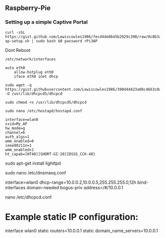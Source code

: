 ## Raspberry-Pie

### Setting up a simple Captive Portal

```
curl -sSL https://gist.github.com/Lewiscowles1986/fecd4de0b45b2029c390/raw/0c8b3af3530a35db9ab958defe9629cb5ea99972/rPi3-ap-setup.sh | sudo bash $0 password rPi3AP
```

Dont Reboot

```
/etc/network/interfaces
```

```
auto eth0
    allow-hotplug eth0
    iface eth0 inet dhcp
```

```
sudo wget -q https://gist.githubusercontent.com/Lewiscowles1986/390d4d423a08c4663c0ada0adfe04cdb/raw/5b41bc95d1d483b48e119db64e0603eefaec57ff/dhcpcd.sh -O /usr/lib/dhcpcd5/dhcpcd
```

```
sudo chmod +x /usr/lib/dhcpcd5/dhcpcd
```

```
sudo nano /etc/hostapd/hostapd.conf
```

```
interface=wlan0
ssid=My_AP
hw_mode=g
channel=6
auth_algs=1
wmm_enabled=0
ieee80211n=1
wmm_enabled=1
ht_capab=[HT40][SHORT-GI-20][DSSS_CCK-40]
```

sudo apt-get install lighttpd

sudo nano /etc/dnsmasq.conf

interface=wlan0
dhcp-range=10.0.0.2,10.0.0.5,255.255.255.0,12h
bind-interfaces
domain-needed
bogus-priv
address=/#/10.0.0.1


nano /etc/dhcpcd.conf
# Example static IP configuration:
interface wlan0
static routers=10.0.0.1
static domain_name_servers=10.0.0.1









